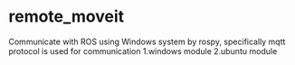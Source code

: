 # remote_moveit
Communicate with ROS using Windows system by rospy, specifically mqtt protocol is used for communication
1.windows module
2.ubuntu module
